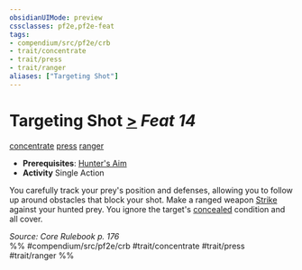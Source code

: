 ```yaml
---
obsidianUIMode: preview
cssclasses: pf2e,pf2e-feat
tags:
- compendium/src/pf2e/crb
- trait/concentrate
- trait/press
- trait/ranger
aliases: ["Targeting Shot"]
---
```

# Targeting Shot  [>](rules/core-rulebook/chapter-9-playing-the-game.md#Actions "Single Action") *Feat 14*  
[concentrate](rules/traits/concentrate.md "Concentrate Action & Ability Trait")  [press](rules/traits/press.md "Press Combat Trait")  [ranger](rules/traits/ranger.md "Ranger Class Trait")  

- **Prerequisites**: [Hunter's Aim](compendium/feats/hunters-aim.md)
- **Activity** Single Action

You carefully track your prey's position and defenses, allowing you to follow up around obstacles that block your shot. Make a ranged weapon [Strike](rules/actions/strike.md) against your hunted prey. You ignore the target's [concealed](rules/conditions.md#Concealed) condition and all cover.

*Source: Core Rulebook p. 176*  
%% #compendium/src/pf2e/crb #trait/concentrate #trait/press #trait/ranger %%